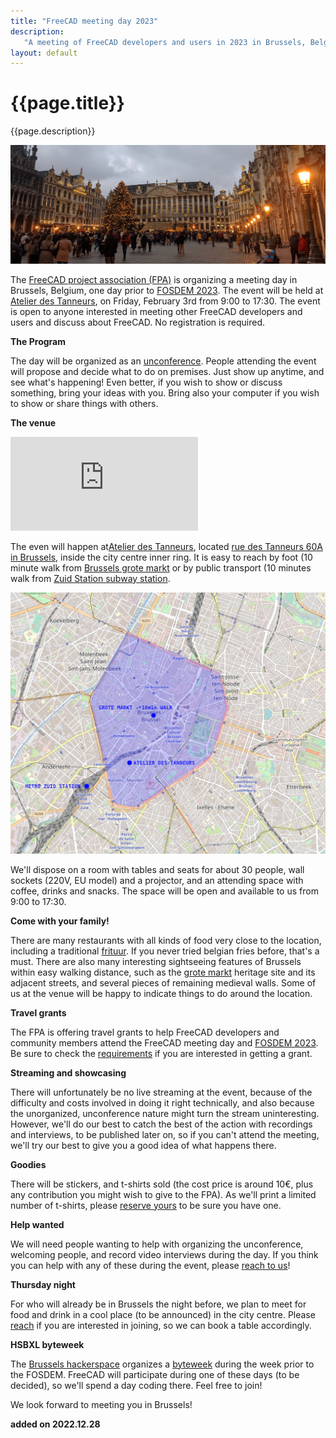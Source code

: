 ```yaml
---
title: "FreeCAD meeting day 2023"
description:
   "A meeting of FreeCAD developers and users in 2023 in Brussels, Belgium."
layout: default
---
```


# {{page.title}}

{{page.description}}

![header showing brussels grote markt](../images/freecad_day_2023_header.jpg)

The [FreeCAD project association (FPA)](https://github.com/FreeCAD/FPA) is organizing a meeting day in Brussels, Belgium, one day prior to [FOSDEM 2023](https://fosdem.org/2023/). The event will be held at [Atelier des Tanneurs](https://www.ateliersdestanneurs.be/), on Friday, February 3rd from 9:00 to 17:30. The event is open to anyone interested in meeting other FreeCAD developers and users and discuss about FreeCAD. No registration is required.

**The Program**

The day will be organized as an [unconference](https://en.wikipedia.org/wiki/Unconference). People attending the event will propose and decide what to do on premises. Just show up anytime, and see what's happening! Even better, if you wish to show or discuss something, bring your ideas with you. Bring also your computer if you wish to show or share things with others.

**The venue**

![pictures of the venue](https://forum.freecadweb.org/download/file.php?id=210453)

The even will happen at[Atelier des Tanneurs](https://www.ateliersdestanneurs.be/), located [rue des Tanneurs 60A in Brussels](https://goo.gl/maps/G3syvCLQA6SraZ3r9), inside the city centre inner ring. It is easy to reach by foot (10 minute walk from [Brussels grote markt](https://goo.gl/maps/ayZELhBRmnzah25L6) or by public transport (10 minutes walk from [Zuid Station subway station](https://goo.gl/maps/mGU4bfU2nfv2nPL36).

![map](../images/freecad_day_2023_map.jpg)

We'll dispose on a room with tables and seats for about 30 people, wall sockets (220V, EU model) and a projector, and an attending space with coffee, drinks and snacks. The space will be open and available to us from 9:00 to 17:30.

**Come with your family!**

There are many restaurants with all kinds of food very close to the location, including a traditional [frituur](https://goo.gl/maps/TAKuTJHpk275hvyX8). If you never tried belgian fries before, that's a must. There are also many interesting sightseeing features of Brussels within easy walking distance, such as the [grote markt](https://goo.gl/maps/eQJjtyND87kLWRLw8) heritage site and its adjacent streets, and several pieces of remaining medieval walls. Some of us at the venue will be happy to indicate things to do around the location.

**Travel grants**

The FPA is offering travel grants to help FreeCAD developers and community members attend the FreeCAD meeting day and [FOSDEM 2023](https://fosdem.org/2023/). Be sure to check the [requirements](FOSDEM_travel_grants.md) if you are interested in getting a grant.

**Streaming and showcasing**

There will unfortunately be no live streaming at the event, because of the difficulty and costs involved in doing it right technically, and also because the unorganized, unconference nature might turn the stream uninteresting. However, we'll do our best to catch the best of the action with recordings and interviews, to be published later on, so if you can't attend the meeting, we'll try our best to give you a good idea of what happens there.

**Goodies**

There will be stickers, and t-shirts sold (the cost price is around 10€, plus any contribution you might wish to give to the FPA). As we'll print a limited number of t-shirts, please [reserve yours](https://forum.freecadweb.org/viewtopic.php?p=648891#p648891) to be sure you have one.

**Help wanted**

We will need people wanting to help with organizing the unconference, welcoming people, and record video interviews during the day. If you think you can help with any of these during the event, please [reach to us](https://forum.freecadweb.org/viewtopic.php?p=648891)!

**Thursday night**

For who will already be in Brussels the night before, we plan to meet for food and drink in a cool place (to be announced) in the city centre. Please [reach](https://forum.freecadweb.org/viewtopic.php?p=648891#p648891) if you are interested in joining, so we can book a table accordingly.

**HSBXL byteweek**

The [Brussels hackerspace](https://hsbxl.be) organizes a [byteweek](https://hsbxl.be/events/byteweek/2023/) during the week prior to the FOSDEM. FreeCAD will participate during one of these days (to be decided), so we'll spend a day coding there. Feel free to join!

We look forward to meeting you in Brussels!

**added on 2022.12.28**

